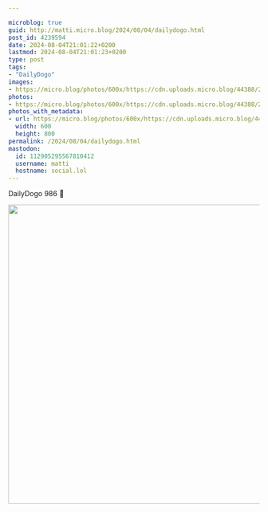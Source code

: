 ```yaml
---

microblog: true
guid: http://matti.micro.blog/2024/08/04/dailydogo.html
post_id: 4239594
date: 2024-08-04T21:01:22+0200
lastmod: 2024-08-04T21:01:23+0200
type: post
tags:
- "DailyDogo"
images:
- https://micro.blog/photos/600x/https://cdn.uploads.micro.blog/44388/2024/05e172531e9d46c4846d6f3afbd51edb.jpg
photos:
- https://micro.blog/photos/600x/https://cdn.uploads.micro.blog/44388/2024/05e172531e9d46c4846d6f3afbd51edb.jpg
photos_with_metadata:
- url: https://micro.blog/photos/600x/https://cdn.uploads.micro.blog/44388/2024/05e172531e9d46c4846d6f3afbd51edb.jpg
  width: 600
  height: 800
permalink: /2024/08/04/dailydogo.html
mastodon:
  id: 112905295567810412
  username: matti
  hostname: social.lol
---
```

DailyDogo 986 🐶

<img src="/media/uploads/2024/05e172531e9d46c4846d6f3afbd51edb.jpg" width="600" alt="" />
